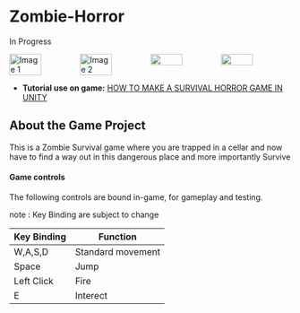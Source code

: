 # Zombie-Horror
In Progress
<div style="display: flex; justify-content: space-between;">
  <img src="https://github.com/Calvinking2/Zombie-Horror/assets/54987031/73fee99b-a35b-4e5c-89a8-2959ffef93ee" alt="Image 1" width="45%">
  <img src="https://github.com/Calvinking2/Zombie-Horror/assets/54987031/10f5686f-8596-4242-b428-f678152877de" alt="Image 2" width="45%">
  <img src="https://github.com/Calvinking2/Zombie-Horror/assets/54987031/7aec4677-1d80-4e90-b2dd-b9f823bb8e04" width="45%">
  <img src="https://github.com/Calvinking2/Zombie-Horror/assets/54987031/81b54298-78f4-4f16-b0f7-fe1bc581526a" width="45%">
</div>

- **Tutorial use on game:** [HOW TO MAKE A SURVIVAL HORROR GAME IN UNITY](https://www.youtube.com/playlist?list=PLZ1b66Z1KFKiaTYwyayb8-L7D6bdiaHzc)
## About the Game Project 

This is a Zombie Survival game where you are trapped in a cellar and now have to find a way out in this dangerous place and more importantly Survive

#### Game controls

The following controls are bound in-game, for gameplay and testing.

note : Key Binding are subject to change

| Key Binding       | Function          |
| ----------------- | ----------------- |
| W,A,S,D           | Standard movement |
| Space             | Jump              |
| Left Click        | Fire              |
| E                  | Interect         |
